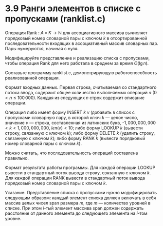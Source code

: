 # 3.9 Ранги элементов в списке с пропусками (ranklist.c)
Операция Rank : $A \times K \to \mathbb{N}$ для ассоциативного массива вычисляет порядковый номер словарной пары с ключом $k$ в отсортированной последовательности входящих в ассоциативный массив словарных пар. Пары нумеруются, начиная с нуля.

Модифицируйте представление и реализацию списка с пропусками, чтобы операция Rank для него работала в среднем за время $O(\lg n)$.

Составьте программу ranklist.c, демонстрирующую работоспособность реализованной операции.

Формат входных данных. Первая строка, считываемая со стандартного потока ввода, содержит общее количество выполняемых операций $n$ $(0 < n \le 100\,000)$. Каждая из следующих $n$ строк содержит описание операции.

Операция либо имеет форму INSERT $k$ $v$ (добавить в список с пропусками словарную пару, в которой ключ $k$ — целое число, значение $v$ — строка, составленная из латинских букв, -$1,000,000,000 < k < 1,000,000,000$, $len(v) < 10$; либо форму LOOKUP $k$ (вывести строку, связанную с ключом $k$); либо форму DELETE $k$ (удалить строку, связанную с ключом $k$); либо форму RANK $k$ (вывести порядковый номер словарной пары с ключом $k$).

Можно считать, что последовательность операций составлена правильно.

Формат результата работы программы. Для каждой операции LOOKUP вывести в стандартный поток вывода строку, связанную с ключом $k$. Для каждой операции RANK вывести в стандартный поток вывода порядковый номер словарной пары с ключом $k$.

Указание. Представление списка с пропусками нужно модифицировать следующим образом: каждый элемент списка должен включать в себя массив целых чисел span размера $m$, где $m$ — количество уровней в списке. При этом $i$-тый элемент массива span должен содержать расстояние от данного элемента до следующего элемента на $i$-том уровне.
